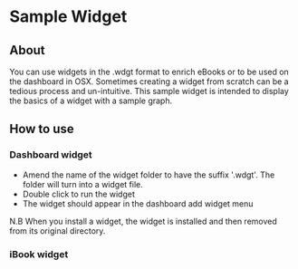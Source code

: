 # Sample Widget

## About

You can use widgets in the .wdgt format to enrich eBooks or to be used on the dashboard in OSX.
Sometimes creating a widget from scratch can be a tedious process and un-intuitive.
This sample widget is intended to display the basics of a widget with a sample graph.

## How to use

### Dashboard widget

- Amend the name of the widget folder to have the suffix '.wdgt'. The folder will turn into a widget file.
- Double click to run the widget
- The widget should appear in the dashboard add widget menu

N.B When you install a widget, the widget is installed and then removed from its original directory.

### iBook widget